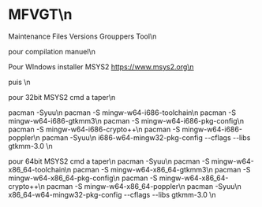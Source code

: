 # MFVGT\n
Maintenance Files Versions Grouppers Tool\n

pour compilation manuel\n

Pour WIndows installer MSYS2 https://www.msys2.org\n

puis \n

pour 32bit MSYS2 cmd a taper\n

pacman -Syuu\n
pacman -S mingw-w64-i686-toolchain\n
pacman -S mingw-w64-i686-gtkmm3\n
pacman -S mingw-w64-i686-pkg-config\n
pacman -S mingw-w64-i686-crypto++\n
pacman -S mingw-w64-i686-poppler\n
pacman -Syuu\n
i686-w64-mingw32-pkg-config --cflags --libs gtkmm-3.0 \n

pour 64bit MSYS2 cmd a taper\n
pacman -Syuu\n
pacman -S mingw-w64-x86_64-toolchain\n
pacman -S mingw-w64-x86_64-gtkmm3\n
pacman -S mingw-w64-x86_64-pkg-config\n
pacman -S mingw-w64-x86_64-crypto++\n
pacman -S mingw-w64-x86_64-poppler\n
pacman -Syuu\n
x86_64-w64-mingw32-pkg-config --cflags --libs gtkmm-3.0 \n

